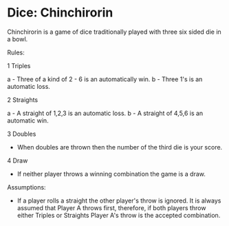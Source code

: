Dice: Chinchirorin
====

Chinchirorin is a game of dice traditionally played with three six sided die in a bowl.

Rules:

1 Triples

a - Three of a kind of 2 - 6 is an automatically win.
b - Three 1's is an automatic loss.

2 Straights

a - A straight of 1,2,3 is an automatic loss.
b - A straight of 4,5,6 is an automatic win.

3 Doubles 

- When doubles are thrown then the number of the third die is your score.

4 Draw 

- If neither player throws a winning combination the game is a draw.

Assumptions:
- If a player rolls a straight the other player's throw is ignored. It is always assumed that Player A throws first, therefore, if both players throw either Triples or Straights Player A's throw is the accepted combination.

